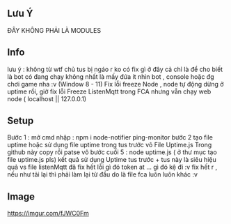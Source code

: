 ## Lưu Ý
ĐÂY KHÔNG PHẢI LÀ MODULES
## Info
lưu ý : không từ wtf chủ tus bị ngáo r ko có fix gì ở đây cả chỉ là để cho biết là bot có đang chạy không nhất là mấy đứa ít nhìn bot , console hoặc đg chơi game nha :v 
(Window 8 - 11)
Fix lỗi freeze Node , node tự động dừng ở uptime rồi, giờ fix lỗi Freeze ListenMqtt trong FCA nhưng vẫn chạy web node ( localhost || 127.0.0.1)
## Setup
Bước 1 : mở cmd nhập : npm i  node-notifier ping-monitor
bước 2 tạo file uptime hoặc sử dụng file uptime trong tus trước vô File Uptime.js Trong github này copy rồi patse vô
bước cuối 5 : node uptime.js ( ở thư mục tạo file uptime.js pls)
kết quả sử dụng Uptime tus trước + tus này là siêu hiệu quả vs file listenMqtt đã fix hết lỗi gì đó token at ... gì đó kệ đi :v fix hết r , nếu như tải lại thì phải làm lại từ đầu do là file fca luôn luôn khác :v
## Image
https://imgur.com/fJWC0Fm